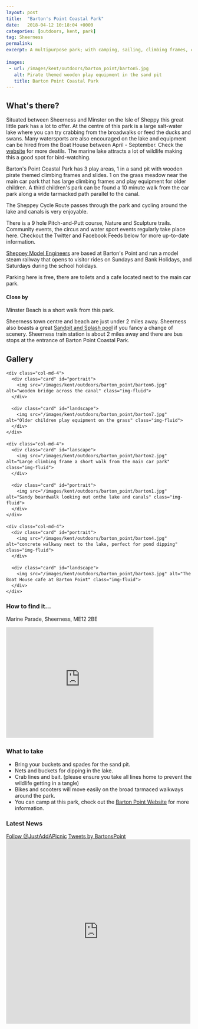 ```yaml
---
layout: post
title:  "Barton's Point Coastal Park"
date:   2018-04-12 10:18:04 +0000
categories: [outdoors, kent, park]
tag: Sheerness
permalink: 
excerpt: A multipurpose park; with camping, sailing, climbing frames, cycling, and fishing to mention but a few.  There's a lot to do at this great park right by the sea. With a cafe and toilets on site you'll be able to stay all day.

images: 
 - url: /images/kent/outdoors/barton_point/barton5.jpg
   alt: Pirate themed wooden play equipment in the sand pit
   title: Barton Point Coastal Park
---
```


## What's there?
Situated between Sheerness and Minster on the Isle of Sheppy this great little park has a lot to offer.  At the centre of this park is a large salt-water lake where you can try crabbing from the broadwalks or feed the ducks and swans.  Many watersports are also encouraged on the lake and equipment can be hired from the Boat House between April - September.  Check the [website](http://www.bartonspointcoastalpark.co.uk/about/activities/) for more deatils.  The marine lake attracts a lot of wildlife making this a good spot for bird-watching.

Barton's Point Coastal Park has 3 play areas, 1 in a sand pit with wooden pirate themed climbing frames and slides.  1 on the grass meadow near the main car park that has large climbing frames and play equipment for older children.  A third children's park can be found a 10 minute walk from the car park along a wide tarmacked path parallel to the canal.

The Sheppey Cycle Route passes through the park and cycling around the lake and canals is very enjoyable.  

There is a 9 hole Pitch-and-Putt course, Nature and Sculpture trails. Community events, the circus and water sport events regularly take place here.  Checkout the Twitter and Facebook Feeds below for more up-to-date information.

[Sheppey Model Engineers](http://www.sheppeymodelengineering.co.uk/wp/) are based at Barton's Point and run a model steam railway that opens to visitor rides on Sundays and Bank Holidays, and Saturdays during the school holidays.

Parking here is free, there are toilets and a cafe located next to the main car park.

#### Close by

Minster Beach is a short walk from this park. 

Sheerness town centre and beach are just under 2 miles away.  Sheerness also boasts a great [Sandpit and Splash pool](/outdoors/kent/sandpit/park/2018/01/16/sheerness-sandpit.html) if you fancy a change of scenery.  Sheerness train station is about 2 miles away and there are bus stops at the entrance of Barton Point Coastal Park.

## Gallery

<div class="container">

  <div class="row">

    <div class="col-md-4">
      <div class="card" id="portrait">
        <img src="/images/kent/outdoors/barton_point/barton6.jpg" alt="wooden bridge across the canal" class="img-fluid">
      </div>

      <div class="card" id="landscape">
        <img src="/images/kent/outdoors/barton_point/barton7.jpg" alt="Older children play equipment on the grass" class="img-fluid">
      </div>  
    </div>

    <div class="col-md-4">
      <div class="card" id="lanscape">
        <img src="/images/kent/outdoors/barton_point/barton2.jpg" alt="Large climbing frame a short walk from the main car park" class="img-fluid">
      </div>

      <div class="card" id="portrait">
        <img src="/images/kent/outdoors/barton_point/barton1.jpg" alt="Sandy boardwalk looking out onthe lake and canals" class="img-fluid">
      </div>
    </div>

    <div class="col-md-4">
      <div class="card" id="portrait">
        <img src="/images/kent/outdoors/barton_point/barton4.jpg" alt="concrete walkway next to the lake, perfect for pond dipping" class="img-fluid">
      </div>

      <div class="card" id="landscape">
        <img src="/images/kent/outdoors/barton_point/barton3.jpg" alt="The Boat House cafe at Barton Point" class="img-fluid">
      </div>
    </div>

  </div>      
</div>


### How to find it...
Marine Parade, Sheerness, ME12 2BE

<iframe src="https://www.google.com/maps/embed?pb=!1m18!1m12!1m3!1d4974.249901469156!2d0.7843084169729787!3d51.437499138066194!2m3!1f0!2f0!3f0!3m2!1i1024!2i768!4f13.1!3m3!1m2!1s0x47d9299aace0e36d%3A0xd68dbd3058d58849!2sBarton&#39;s+Point+Coastal+Park!5e0!3m2!1sen!2suk!4v1523541085391" width="400" height="300" frameborder="0" style="border:0" allowfullscreen></iframe>

### What to take

* Bring your buckets and spades for the sand pit.
* Nets and buckets for dipping in the lake.
* Crab lines and bait. (please ensure you take all lines home to prevent the wildlife getting in a tangle)
* Bikes and scooters will move easily on the broad tarmaced walkways around the park.
* You can camp at this park, check out the [Barton Point Website](http://www.bartonspointcoastalpark.co.uk/about/camping/) for more information.

### Latest News

<div class="container">
  <div class="row">
    <div class="col-md-6">
        <a href="https://twitter.com/JustAddAPicnic?ref_src=twsrc%5Etfw" class="twitter-follow-button" data-show-count="false">Follow @JustAddAPicnic</a><script async src="https://platform.twitter.com/widgets.js" charset="utf-8"></script>
        <a class="twitter-timeline" data-width="500" data-height="500" href="https://twitter.com/BartonsPoint?ref_src=twsrc%5Etfw">Tweets by BartonsPoint</a> <script async src="https://platform.twitter.com/widgets.js" charset="utf-8"></script>
    </div>
    <div class="col-md-6">
      <iframe src="https://www.facebook.com/plugins/page.php?href=https%3A%2F%2Fwww.facebook.com%2Fbartonspoint.park&tabs=timeline&width=500&height=500&small_header=true&adapt_container_width=true&hide_cover=false&show_facepile=false&appId" width="500" height="500" style="border:none;overflow:hidden" scrolling="no" frameborder="0" allowTransparency="true"></iframe>
    </div>
  </div>
</div>

